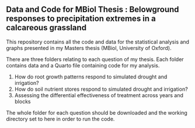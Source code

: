 ## Data and Code for MBiol Thesis : Belowground responses to precipitation extremes in a calcareous grassland 

This repository contains all the code and data for the statistical analysis and graphs presented in my Masters thesis (MBiol, University of Oxford). 

There are three folders relating to each question of my thesis. Each folder contains data and a Quarto file containing code for my analysis.  
1. How do root growth patterns respond to simulated drought and irrigation?
2. How do soil nutrient stores respond to simulated drought and irrigation?
3. Assessing the differential effectiveness of treatment across years and blocks

The whole folder for each question should be downloaded and the working directory set to here in order to run the code.
